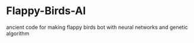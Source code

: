 # Flappy-Birds-AI
ancient code for making flappy birds bot with neural networks and genetic algorithm

